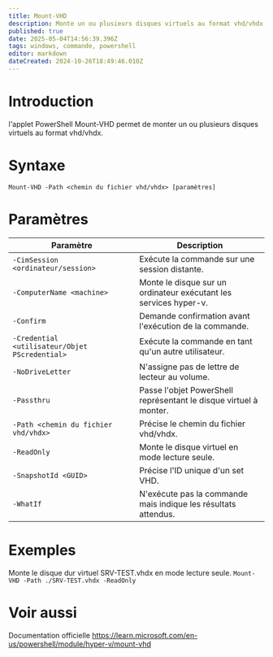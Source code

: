 ```yaml
---
title: Mount-VHD
description: Monte un ou plusieurs disques virtuels au format vhd/vhdx.
published: true
date: 2025-05-04T14:56:39.396Z
tags: windows, commande, powershell
editor: markdown
dateCreated: 2024-10-26T18:49:46.010Z
---
```


# Introduction

l'applet PowerShell Mount-VHD permet de monter un ou plusieurs disques virtuels au format vhd/vhdx.

# Syntaxe

`Mount-VHD -Path <chemin du fichier vhd/vhdx> [paramètres]`

# Paramètres

| Paramètre                                      | Description                                                       |
| ---------------------------------------------- | ----------------------------------------------------------------- |
| `-CimSession <ordinateur/session>`             | Exécute la commande sur une session distante.                     |
| `-ComputerName <machine>`                      | Monte le disque sur un ordinateur exécutant les services hyper-v. |
| `-Confirm`                                     | Demande confirmation avant l'exécution de la commande.            |
| `-Credential <utilisateur/Objet PScredential>` | Exécute la commande en tant qu'un autre utilisateur.              |
| `-NoDriveLetter`                               | N'assigne pas de lettre de lecteur au volume.                     |
| `-Passthru`                                    | Passe l'objet PowerShell représentant le disque virtuel à monter. |
| `-Path <chemin du fichier vhd/vhdx>`           | Précise le chemin du fichier vhd/vhdx.                            |
| `-ReadOnly`                                    | Monte le disque virtuel en mode lecture seule.                    |
| `-SnapshotId <GUID>`                           | Précise l'ID unique d'un set VHD.                                 |
| `-WhatIf`                                      | N'exécute pas la commande mais indique les résultats attendus.    |

# Exemples

Monte le disque dur virtuel SRV-TEST.vhdx en mode lecture seule.
`Mount-VHD -Path ./SRV-TEST.vhdx -ReadOnly`

# Voir aussi

Documentation officielle
https://learn.microsoft.com/en-us/powershell/module/hyper-v/mount-vhd
